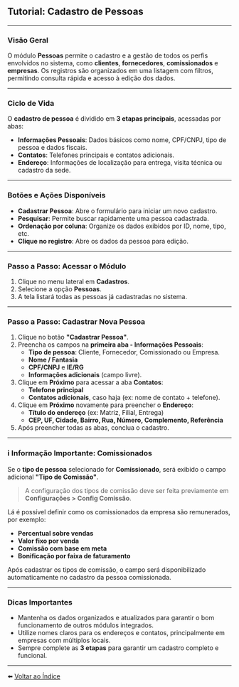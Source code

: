 ## Tutorial: Cadastro de Pessoas 

---

### Visão Geral

O módulo **Pessoas** permite o cadastro e a gestão de todos os perfis envolvidos no sistema, como **clientes**, **fornecedores**, **comissionados** e **empresas**. Os registros são organizados em uma listagem com filtros, permitindo consulta rápida e acesso à edição dos dados.

---

### Ciclo de Vida

O **cadastro de pessoa** é dividido em **3 etapas principais**, acessadas por abas:

- **Informações Pessoais**: Dados básicos como nome, CPF/CNPJ, tipo de pessoa e dados fiscais.
- **Contatos**: Telefones principais e contatos adicionais.
- **Endereço**: Informações de localização para entrega, visita técnica ou cadastro da sede.

---

### Botões e Ações Disponíveis

- **Cadastrar Pessoa**: Abre o formulário para iniciar um novo cadastro.
- **Pesquisar**: Permite buscar rapidamente uma pessoa cadastrada.
- **Ordenação por coluna**: Organize os dados exibidos por ID, nome, tipo, etc.
- **Clique no registro**: Abre os dados da pessoa para edição.

---

### Passo a Passo: Acessar o Módulo

1. Clique no menu lateral em **Cadastros**.
2. Selecione a opção **Pessoas**.
3. A tela listará todas as pessoas já cadastradas no sistema.

---

### Passo a Passo: Cadastrar Nova Pessoa

1. Clique no botão **"Cadastrar Pessoa"**.
2. Preencha os campos na **primeira aba - Informações Pessoais**:
   - **Tipo de pessoa**: Cliente, Fornecedor, Comissionado ou Empresa.
   - **Nome / Fantasia**
   - **CPF/CNPJ** e **IE/RG**
   - **Informações adicionais** (campo livre).
3. Clique em **Próximo** para acessar a aba **Contatos**:
   - **Telefone principal**
   - **Contatos adicionais**, caso haja (ex: nome de contato + telefone).
4. Clique em **Próximo** novamente para preencher o **Endereço**:
   - **Título do endereço** (ex: Matriz, Filial, Entrega)
   - **CEP, UF, Cidade, Bairro, Rua, Número, Complemento, Referência**
5. Após preencher todas as abas, conclua o cadastro.

---

### ℹ️ Informação Importante: Comissionados

Se o **tipo de pessoa** selecionado for **Comissionado**, será exibido o campo adicional **"Tipo de Comissão"**.

> A configuração dos tipos de comissão deve ser feita previamente em  
> **Configurações > Config Comissão**.

Lá é possível definir como os comissionados da empresa são remunerados, por exemplo:

- **Percentual sobre vendas**
- **Valor fixo por venda**
- **Comissão com base em meta**
- **Bonificação por faixa de faturamento**

Após cadastrar os tipos de comissão, o campo será disponibilizado automaticamente no cadastro da pessoa comissionada.

---

### Dicas Importantes

- Mantenha os dados organizados e atualizados para garantir o bom funcionamento de outros módulos integrados.
- Utilize nomes claros para os endereços e contatos, principalmente em empresas com múltiplos locais.
- Sempre complete as **3 etapas** para garantir um cadastro completo e funcional.

---

⬅️ [Voltar ao Índice](./1.1_Indice.md)
